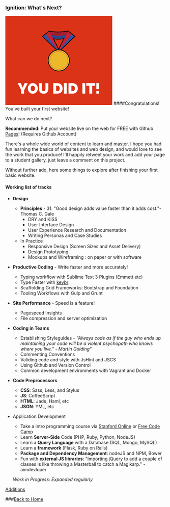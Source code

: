 ### Ignition: What's Next?
![medal](medal.png)
####Congratulations! You've built your first website! 

What can we do next?

**Recommended**: Put your website live on the web for FREE with Github [Pages](https://pages.github.com/)! (Requires Github Account)

There's a whole wide world of content to learn and master. I hope you had fun learning the basics of websites and web design, and would love to see the work that you produce! I'll happily retweet your work and add your page to a student gallery, just leave a comment on this project.

Without further ado, here some things to explore after finishing your first basic website.

#### Working list of tracks
+ **Design**
    + **Principles** - 31. "Good design adds value faster than it adds cost."- Thomas C. Gale
        + DRY and KISS
        + User Interface Design
        + User Experience Research and Documentation
        + Writing Personas and Case Studies
    + In Practice
        + Responsive Design (Screen Sizes and Asset Delivery)
        + Design Prototyping
        + Mockups and Wireframing : on paper or with software
+ **Productive Coding** - Write faster and more accurately!
    + Typing workflow with Sublime Text 3 Plugins (Emmett etc)
    + Type Faster with [keybr](http://www.keybr.com/)
    + Scaffolding Grid Frameworks: Bootstrap and Foundation
    + Tooling Workflows with Gulp and Grunt
+ **Site Performance** - Speed is a feature!
    + Pagespeed Insights
    + File compression and server optimization
+ **Coding in Teams**
    + Establishing Styleguides - _"Always code as if the guy who ends up maintaining your code will be a violent psychopath who knows where you live." - Martin Golding"_
    + Commenting Conventions
    + Validing code and style with JsHint and JSCS
    + Using Github and Version Control
    + Common development environments with Vagrant and Docker
+ **Code Preprocessors**
    + **CSS**: Sass, Less, and Stylus
    + **JS**: CoffeeScript
    + **HTML**: Jade, Haml, etc
    + **JSON**: YML, etc
+ Application Development
    + Take a intro programming course via [Stanford Online](https://lagunita.stanford.edu/courses/Engineering/CS101/Summer2014/about) or [Free Code Camp](http://www.freecodecamp.com/)
    + Learn **Server-Side** Code (PHP, Ruby, Python, NodeJS)
    + Learn a **Query Language** with a Database (SQL, Mongo, MySQL)
    + Learn a **framework** (Flask, Ruby on Rails)
    + **Package and Dependency Management**: nodeJS and NPM, Bower
    + Fun with **external JS libraries**: "Importing jQuery to add a couple of classes is like throwing a Masterball to catch a Magikarp." - aimdevloper

    _Work in Progress: Expanded regularly_

[Additions](http://cameronyick.us/resources)

###[Back to Home](overview.md)
